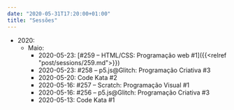```yaml
---
date: "2020-05-31T17:20:00+01:00"
title: "Sessões"
---
```


- 2020:
  - Maio:
	- 2020-05-23: [#259 – HTML/CSS: Programação web #1]({{<relref "post/sessions/259.md">}})
	- 2020-05-23: #258 – p5.js@Glitch: Programação Criativa #3
	- 2020-05-20: Code Kata #2
	- 2020-05-16: #257 – Scratch: Programação Visual #1
	- 2020-05-16: #256 – p5.js@Glitch: Programação Criativa #3
    - 2020-05-13: Code Kata #1
